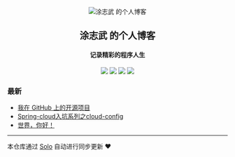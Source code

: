 <p align="center"><img alt="涂志武 的个人博客" src="https://static.b3log.org/images/brand/solo-32.png"></p><h2 align="center">
涂志武 的个人博客
</h2>

<h4 align="center">记录精彩的程序人生</h4>
<p align="center"><a title="涂志武 的个人博客" target="_blank" href="https://github.com/Myike/solo-blog"><img src="https://img.shields.io/github/last-commit/Myike/solo-blog.svg?style=flat-square&color=FF9900"></a>
<a title="GitHub repo size in bytes" target="_blank" href="https://github.com/Myike/solo-blog"><img src="https://img.shields.io/github/repo-size/Myike/solo-blog.svg?style=flat-square"></a>
<a title="Solo Version" target="_blank" href="https://github.com/b3log/solo/releases"><img src="https://img.shields.io/badge/solo-3.6.4-f1e05a.svg?style=flat-square&color=blueviolet"></a>
<a title="Hits" target="_blank" href="https://github.com/b3log/hits"><img src="https://hits.b3log.org/Myike/solo-blog.svg"></a></p>

### 最新

* [我在 GitHub 上的开源项目](https://www.tzwyun.top/my-github-repos)
* [Spring-cloud入坑系列之cloud-config](https://www.tzwyun.top/articles/2019/09/12/1568269941890.html)
* [世界，你好！](https://www.tzwyun.top/hello-solo)



---

本仓库通过 [Solo](https://github.com/b3log/solo) 自动进行同步更新 ❤️ 
